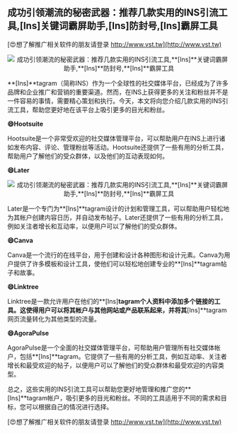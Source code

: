 ## **成功引领潮流的秘密武器：推荐几款实用的INS引流工具,**[Ins]**关键词霸屏助手,**[Ins]**防封号,**[Ins]**霸屏工具**

[😍想了解推广相关软件的朋友请登录 http://www.vst.tw](http://www.vst.tw)

 <center><img src="https://vst.tw/MP4/tuiguang/png/7.png" alt="成功引领潮流的秘密武器：推荐几款实用的INS引流工具,**[Ins]**关键词霸屏助手,**[Ins]**防封号,**[Ins]**霸屏工具"></center>

**[Ins]**tagram（简称INS）作为一个全球性的社交媒体平台，已经成为了许多品牌和企业推广和营销的重要渠道。然而，在INS上获得更多的关注和粉丝并不是一件容易的事情，需要精心策划和执行。今天，本文将向您介绍几款实用的INS引流工具，帮助您更好地在该平台上吸引更多的目光和粉丝。

**😄Hootsuite**

Hootsuite是一个非常受欢迎的社交媒体管理平台，可以帮助用户在INS上进行诸如发布内容、评论、管理粉丝等活动。Hootsuite还提供了一些有用的分析工具，帮助用户了解他们的受众群体，以及他们的互动表现如何。

**😄Later**

 <center><img src="https://vst.tw/MP4/tuiguang/png/2.png" alt="成功引领潮流的秘密武器：推荐几款实用的INS引流工具,**[Ins]**关键词霸屏助手,**[Ins]**防封号,**[Ins]**霸屏工具"></center>

Later是一个专门为**[Ins]**tagram设计的计划和管理工具，可以帮助用户轻松地为其帐户创建内容日历，并自动发布帖子。Later还提供了一些有用的分析工具，例如关注者增长和互动率，以便用户可以了解他们的受众群体。

**😄Canva**

Canva是一个流行的在线平台，用于创建和设计各种图形和设计元素。Canva为用户提供了许多模板和设计工具，使他们可以轻松地创建专业的**[Ins]**tagram帖子和故事。

**😄Linktree**

Linktree是一款允许用户在他们的**[Ins]**tagram个人资料中添加多个链接的工具。这使得用户可以将其帐户与其他网站或产品联系起来，并将其**[Ins]**tagram网页流量转化为其他类型的流量。

**😄AgoraPulse**

AgoraPulse是一个全面的社交媒体管理平台，可帮助用户管理所有社交媒体帐户，包括**[Ins]**tagram。它提供了一些有用的分析工具，例如互动率、关注者增长和最受欢迎的帖子，以便用户可以了解他们的受众群体和最受欢迎的内容类型。

总之，这些实用的INS引流工具可以帮助您更好地管理和推广您的**[Ins]**tagram帐户，吸引更多的目光和粉丝。不同的工具适用于不同的需求和目标，您可以根据自己的情况进行选择。

[😍想了解推广相关软件的朋友请登录 http://www.vst.tw](http://www.vst.tw)



